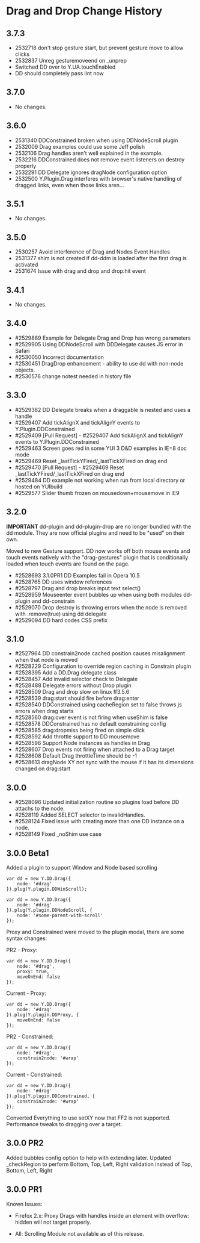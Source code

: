 Drag and Drop Change History
============================

3.7.3
-----

* 2532718 don't stop gesture start, but prevent gesture move to allow clicks
* 2532837 Unreg gesturemoveend on _unprep
* Switched DD over to Y.UA.touchEnabled
* DD should completely pass lint now

3.7.0
-----

* No changes.

3.6.0
-----

* 2531340 DDConstrained broken when using DDNodeScroll plugin
* 2532009 Drag examples could use some Jeff polish
* 2532106 Drag handles aren't well explained in the example.
* 2532216 DDConstrained does not remove event listeners on destroy properly
* 2532291 DD Delegate ignores dragNode configuration option
* 2532500 Y.Plugin.Drag interferes with browser's native handling of dragged links, even when those links aren...


3.5.1
-----

  * No changes.

3.5.0
-----

* 2530257 Avoid interference of Drag and Nodes Event Handles
* 2531377 shim is not created if dd-ddm is loaded after the first drag is activated
* 2531674 Issue with drag and drop and drop:hit event


3.4.1
-----

* No changes.

3.4.0
-----

* #2529889 Example for Delegate Drag and Drop has wrong parameters
* #2529905 Using DDNodeScroll with DDDelegate causes JS error in Safari
* #2530050 Incorrect documentation
* #2530451 DragDrop enhancement - ability to use dd with non-node objects.
* #2530576 change notest needed in history file


3.3.0
-----

* #2529382 DD Delegate breaks when a draggable is nested and uses a handle
* #2529407 Add tickAlignX and tickAlignY events to Y.Plugin.DDConstrained
* #2529409 [Pull Request] - #2529407 Add tickAlignX and tickAlignY events to Y.Plugin.DDConstrained
* #2529463 Screen goes red in some YUI 3 D&D examples in IE=8 doc mode
* #2529469 Reset _lastTickYFired/_lastTickXFired on drag end
* #2529470 [Pull Request] - #2529469 Reset _lastTickYFired/_lastTickXFired on drag end
* #2529484 DD example not working when run from local directory or hosted on YUIbuild
* #2529577 Slider thumb frozen on mousedown+mousemove in IE9


3.2.0
-----

**IMPORTANT** dd-plugin and dd-plugin-drop are no longer bundled with the dd module. They are
now official plugins and need to be "used" on their own.

Moved to new Gesture support. DD now works off both mouse events and touch events natively with
the "drag-gestures" plugin that is conditionally loaded when touch events are found on the page.

* #2528693 3.1.0PR1 DD Examples fail in Opera 10.5
* #2528765 DD uses window references
* #2528797 Drag and drop breaks input text select()
* #2528959 Mouseenter event bubbles up when using both modules dd-plugin and dd-constrain
* #2529070 Drop destroy is throwing errors when the node is removed with .remove(true) using dd delegate
* #2529094 DD hard codes CSS prefix


3.1.0
-----

* #2527964 DD constrain2node cached position causes misalignment when that node is moved
* #2528229 Configuration to override region caching in Constrain plugin
* #2528395 Add a DD.Drag delegate class
* #2528457 Add invalid selector check to Delegate
* #2528488 Delegate errors without Drop plugin
* #2528509 Drag and drop slow on linux ff3.5.6 
* #2528539 drag:start should fire before drag:enter
* #2528540 DDConstrained using cacheRegion set to false throws js errors when drag starts
* #2528560 drag:over event is not firing when useShim is false
* #2528578 DDConstrained has no default constraining config
* #2528585 drag:dropmiss being fired on simple click
* #2528592 Add throttle support to DD mousemove
* #2528596 Support Node instances as handles in Drag 
* #2528607 Drop events not firing when attached to a Drag target
* #2528608 Default Drag throttleTime should be -1
* #2528613 dragNode XY not sync with the mouse if it has its dimensions changed on drag:start


3.0.0
-----

* #2528096 Updated initialization routine so plugins load before DD attachs to the node.
* #2528119 Added SELECT selector to invalidHandles.
* #2528124 Fixed issue with creating more than one DD instance on a node.
* #2528149 Fixed _noShim use case


3.0.0 Beta1
-----------

Added a plugin to support Window and Node based scrolling

    var dd = new Y.DD.Drag({
        node: '#drag'
    }).plug(Y.plugin.DDWinScroll);

    var dd = new Y.DD.Drag({
        node: '#drag'
    }).plug(Y.plugin.DDNodeScroll, {
        node: '#some-parent-with-scroll'
    });

Proxy and Constrained were moved to the plugin modal, there are some syntax changes:

PR2 - Proxy:

    var dd = new Y.DD.Drag({
        node: '#drag',
        proxy: true,
        moveOnEnd: false
    });

Current - Proxy:

    var dd = new Y.DD.Drag({
        node: '#drag'
    }).plug(Y.plugin.DDProxy, {
        moveOnEnd: false
    });

PR2 - Constrained:

    var dd = new Y.DD.Drag({
        node: '#drag',
        constrain2node: '#wrap'
    });

Current - Constrained:

    var dd = new Y.DD.Drag({
        node: '#drag'
    }).plug(Y.plugin.DDConstrained, {
        constrain2node: '#wrap'
    });

Converted Everything to use setXY now that FF2 is not supported.
Performance tweaks to dragging over a target.

3.0.0 PR2
---------

Added bubbles config option to help with extending later.
Updated _checkRegion to perform Bottom, Top, Left, Right validation instead of Top, Bottom, Left, Right

3.0.0 PR1
---------

Known Issues:

* Firefox 2.x:
    Proxy Drags with handles inside an element with overflow: hidden will not target properly.

* All:
    Scrolling Module not available as of this release.

